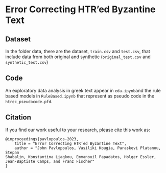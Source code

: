 # Error Correcting HTR’ed Byzantine Text

## Dataset

In the folder data, there are the dataset, `train.csv` and `test.csv`, that include data from both original and synthetic (`original_test.csv` and `synthetic_test.csv`)

## Code

An exploratory data analysis in greek text appear in `eda.ipynb`and the rule based models in `RuleBased.ipynb` that represent as pseudo code in the `htrec_pseudocode.pfd`.

## Citation

If you find our work useful to your research, please cite this work as:

```
@inproceedings{pavlopoulos-2023,
    title = "Error Correcting HTR’ed Byzantine Text",
    author = "John Pavlopoulos, Vasiliki Kougia, Paraskevi Platanou, Stepan
Shabalin, Konstantina Liagkou, Emmanouil Papadatos, Holger Essler,
Jean-Baptiste Camps, and Franz Fischer"
}
```
